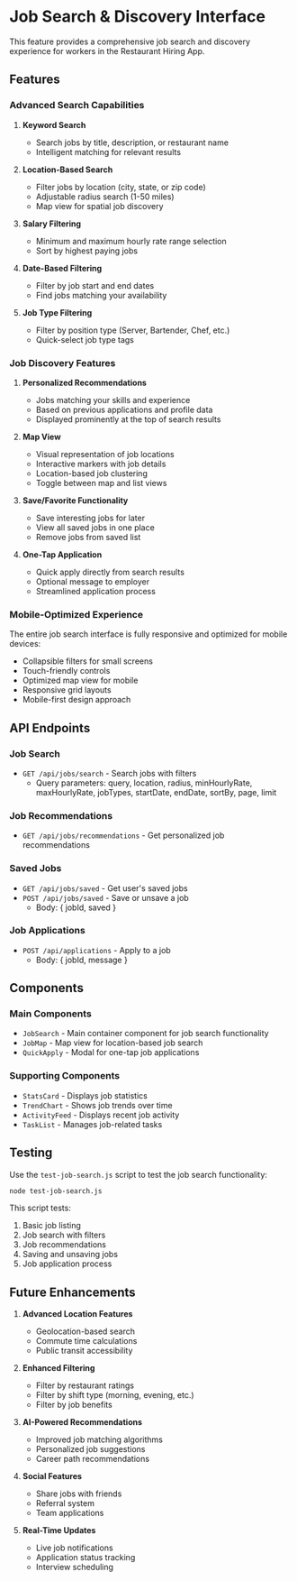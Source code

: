 # Job Search & Discovery Interface

This feature provides a comprehensive job search and discovery experience for workers in the Restaurant Hiring App.

## Features

### Advanced Search Capabilities

1. **Keyword Search**
   - Search jobs by title, description, or restaurant name
   - Intelligent matching for relevant results

2. **Location-Based Search**
   - Filter jobs by location (city, state, or zip code)
   - Adjustable radius search (1-50 miles)
   - Map view for spatial job discovery

3. **Salary Filtering**
   - Minimum and maximum hourly rate range selection
   - Sort by highest paying jobs

4. **Date-Based Filtering**
   - Filter by job start and end dates
   - Find jobs matching your availability

5. **Job Type Filtering**
   - Filter by position type (Server, Bartender, Chef, etc.)
   - Quick-select job type tags

### Job Discovery Features

1. **Personalized Recommendations**
   - Jobs matching your skills and experience
   - Based on previous applications and profile data
   - Displayed prominently at the top of search results

2. **Map View**
   - Visual representation of job locations
   - Interactive markers with job details
   - Location-based job clustering
   - Toggle between map and list views

3. **Save/Favorite Functionality**
   - Save interesting jobs for later
   - View all saved jobs in one place
   - Remove jobs from saved list

4. **One-Tap Application**
   - Quick apply directly from search results
   - Optional message to employer
   - Streamlined application process

### Mobile-Optimized Experience

The entire job search interface is fully responsive and optimized for mobile devices:

- Collapsible filters for small screens
- Touch-friendly controls
- Optimized map view for mobile
- Responsive grid layouts
- Mobile-first design approach

## API Endpoints

### Job Search
- `GET /api/jobs/search` - Search jobs with filters
  - Query parameters: query, location, radius, minHourlyRate, maxHourlyRate, jobTypes, startDate, endDate, sortBy, page, limit

### Job Recommendations
- `GET /api/jobs/recommendations` - Get personalized job recommendations

### Saved Jobs
- `GET /api/jobs/saved` - Get user's saved jobs
- `POST /api/jobs/saved` - Save or unsave a job
  - Body: { jobId, saved }

### Job Applications
- `POST /api/applications` - Apply to a job
  - Body: { jobId, message }

## Components

### Main Components
- `JobSearch` - Main container component for job search functionality
- `JobMap` - Map view for location-based job search
- `QuickApply` - Modal for one-tap job applications

### Supporting Components
- `StatsCard` - Displays job statistics
- `TrendChart` - Shows job trends over time
- `ActivityFeed` - Displays recent job activity
- `TaskList` - Manages job-related tasks

## Testing

Use the `test-job-search.js` script to test the job search functionality:

```bash
node test-job-search.js
```

This script tests:
1. Basic job listing
2. Job search with filters
3. Job recommendations
4. Saving and unsaving jobs
5. Job application process

## Future Enhancements

1. **Advanced Location Features**
   - Geolocation-based search
   - Commute time calculations
   - Public transit accessibility

2. **Enhanced Filtering**
   - Filter by restaurant ratings
   - Filter by shift type (morning, evening, etc.)
   - Filter by job benefits

3. **AI-Powered Recommendations**
   - Improved job matching algorithms
   - Personalized job suggestions
   - Career path recommendations

4. **Social Features**
   - Share jobs with friends
   - Referral system
   - Team applications

5. **Real-Time Updates**
   - Live job notifications
   - Application status tracking
   - Interview scheduling